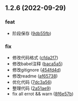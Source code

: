 ## 1.2.6 (2022-09-29)


### feat

* 阶段保存 ([9db55fb](https://github.com/galaxy-s10/billd-ui/commit/9db55fb2b146168a11f2885ff47f6a21b243aa04))

### fix

* 修改代码格式 ([cfda2f7](https://github.com/galaxy-s10/billd-ui/commit/cfda2f7fc4264ba859bdbc317bfc569d0881fa94))
* 修改babel注释 ([baca5a5](https://github.com/galaxy-s10/billd-ui/commit/baca5a52b8f1d863de517802a8649f4728dee776))
* 修改gitignore ([454fd4d](https://github.com/galaxy-s10/billd-ui/commit/454fd4d4c9238c667f740eee8eebdc66ea5d6d03))
* 修改readme ([af65738](https://github.com/galaxy-s10/billd-ui/commit/af65738a99bffde34604f39f863fb3a20d466534))
* 优化代码 ([7dc3a56](https://github.com/galaxy-s10/billd-ui/commit/7dc3a566b16b8d76ca4a6609001d94df15b2ab83))
* 整理代码 ([2a51ae9](https://github.com/galaxy-s10/billd-ui/commit/2a51ae997f0a73cb27acf68f75844856c3516dbe))
* fix all errot && warn ([8f6e57b](https://github.com/galaxy-s10/billd-ui/commit/8f6e57bff349655d5416cda2b681572211425a22))



